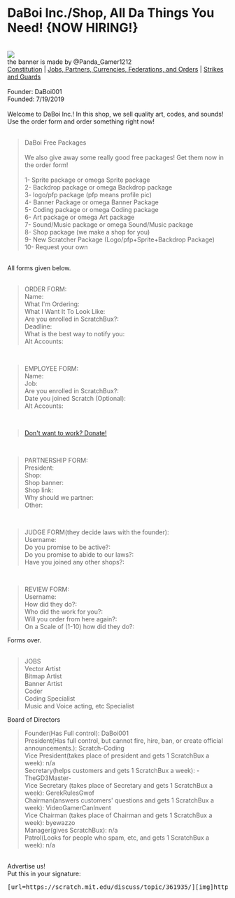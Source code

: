 <div class="post_body_html">
   <h1><b class="bb-bold">DaBoi Inc./Shop, All Da Things You Need! {NOW HIRING!}</b></h1>
   <br><img src="http://u.cubeupload.com/roddarichard/daboishop.png"><br><span class="bb-small">the banner is made by @Panda_Gamer1212 </span><br><a href="https://scratch.mit.edu/discuss/topic/361935/?page=1#post-3635035">Constitution</a> | <a href="https://scratch.mit.edu/discuss/topic/361935/?page=1#post-3635028">Jobs, Partners, Currencies, Federations, and Orders</a> | <a href="https://scratch.mit.edu/discuss/topic/361935/?page=1#post-3635032">Strikes and Guards</a><br><br>Founder: DaBoi001<br>Founded: 7/19/2019<br><br>Welcome to DaBoi Inc.! In this shop, we sell quality art, codes, and sounds! Use the order form and order something right now!<br><br>
   <blockquote><span class="bb-big"><span class="bb-bold">DaBoi Free Packages</span></span><br><br>We also give away some really good free packages! Get them now in the order form!<br><br>1- Sprite package or omega Sprite package<br>2- Backdrop package or omega Backdrop package<br>3- logo/pfp package (pfp means profile pic)<br>4- Banner Package or omega Banner Package<br>5- Coding package or omega Coding package<br>6- Art package or omega Art package<br>7- Sound/Music package or omega Sound/Music package<br>8- Shop package (we make a shop for you)<br>9- New Scratcher Package (Logo/pfp+Sprite+Backdrop Package)<br>10- Request your own<br></blockquote>
   <br><span class="bb-bold">All forms given below.</span><br><br>
   <blockquote>ORDER FORM:<br>Name:<br>What I'm Ordering:<br>What I Want It To Look Like:<br>Are you enrolled in ScratchBux?:<br>Deadline:<br>What is the best way to notify you:<br>Alt Accounts:</blockquote>
   <br>
   <blockquote>EMPLOYEE FORM:<br>Name:<br>Job:<br>Are you enrolled in ScratchBux?:<br>Date you joined Scratch (Optional):<br>Alt Accounts:</blockquote>
   <br>
   <blockquote><a href="https://scratch.mit.edu/discuss/topic/361935/?page=6#post-3655452">Don't want to work? Donate!</a></blockquote>
   <br>
   <blockquote>PARTNERSHIP FORM:<br>President:<br>Shop:<br>Shop banner:<br>Shop link:<br>Why should we partner:<br>Other:<br></blockquote>
   <br>
   <blockquote>JUDGE FORM(they decide laws with the founder):<br>Username:<br>Do you promise to be active?:<br>Do you promise to abide to our laws?:<br>Have you joined any other shops?:</blockquote>
   <br>
   <blockquote>REVIEW FORM:<br>Username:<br>How did they do?:<br>Who did the work for you?:<br>Will you order from here again?:<br>On a Scale of (1-10) how did they do?:<br></blockquote>
   <span class="bb-bold">Forms over.</span><br><br>
   <blockquote>JOBS<br>Vector Artist<br>Bitmap Artist<br>Banner Artist<br>Coder<br>Coding Specialist<br>Music and Voice acting, etc Specialist<br></blockquote>
   Board of Directors<br>
   <blockquote>Founder(Has Full control): DaBoi001<br>President(Has full control, but cannot fire, hire, ban, or create official announcements.): Scratch-Coding<br>Vice President(takes place of president and gets 1 ScratchBux a week): n/a<br>Secretary(helps customers and gets 1 ScratchBux a week): -TheGD3Master-<br>Vice Secretary (takes place of Secretary and gets 1 ScratchBux a week): GerekRulesGwof<br>Chairman(answers customers' questions and gets 1 ScratchBux a week): VideoGamerCanInvent<br>Vice Chairman (takes place of Chairman and gets 1 ScratchBux a week): byewazzo<br>Manager(gives ScratchBux): n/a<br>Patrol(Looks for people who spam, etc, and gets 1 ScratchBux a week): n/a</blockquote>
   <br>Advertise us!<br>Put this in your signature:<br>
   <div class="code">
      <pre>[url=https://scratch.mit.edu/discuss/topic/361935/][img]http://u.cubeupload.com/roddarichard/daboishop.png[/img][/url]</pre>
   </div>
</div>

